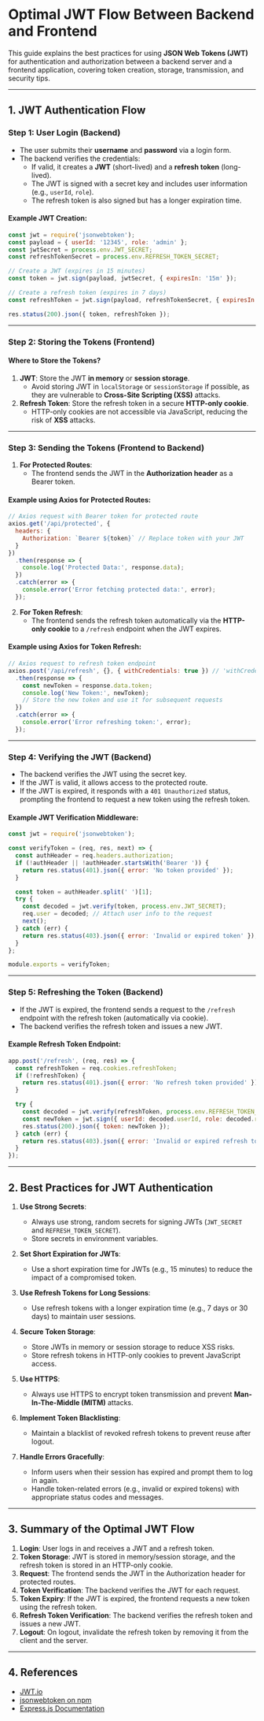
# **Optimal JWT Flow Between Backend and Frontend**

This guide explains the best practices for using **JSON Web Tokens (JWT)** for authentication and authorization between a backend server and a frontend application, covering token creation, storage, transmission, and security tips.

---

## **1. JWT Authentication Flow**

### **Step 1: User Login (Backend)**
- The user submits their **username** and **password** via a login form.
- The backend verifies the credentials:
  - If valid, it creates a **JWT** (short-lived) and a **refresh token** (long-lived).
  - The JWT is signed with a secret key and includes user information (e.g., `userId`, `role`).
  - The refresh token is also signed but has a longer expiration time.

#### Example JWT Creation:
```javascript
const jwt = require('jsonwebtoken');
const payload = { userId: '12345', role: 'admin' };
const jwtSecret = process.env.JWT_SECRET;
const refreshTokenSecret = process.env.REFRESH_TOKEN_SECRET;

// Create a JWT (expires in 15 minutes)
const token = jwt.sign(payload, jwtSecret, { expiresIn: '15m' });

// Create a refresh token (expires in 7 days)
const refreshToken = jwt.sign(payload, refreshTokenSecret, { expiresIn: '7d' });

res.status(200).json({ token, refreshToken });
```

---

### **Step 2: Storing the Tokens (Frontend)**

#### **Where to Store the Tokens?**
1. **JWT**: Store the JWT **in memory** or **session storage**.
   - Avoid storing JWT in `localStorage` or `sessionStorage` if possible, as they are vulnerable to **Cross-Site Scripting (XSS)** attacks.
2. **Refresh Token**: Store the refresh token in a secure **HTTP-only cookie**.
   - HTTP-only cookies are not accessible via JavaScript, reducing the risk of **XSS** attacks.

---

### **Step 3: Sending the Tokens (Frontend to Backend)**

1. **For Protected Routes**:
   - The frontend sends the JWT in the **Authorization header** as a Bearer token.

#### Example using Axios for Protected Routes:
```javascript
// Axios request with Bearer token for protected route
axios.get('/api/protected', {
  headers: {
    Authorization: `Bearer ${token}` // Replace token with your JWT
  }
})
  .then(response => {
    console.log('Protected Data:', response.data);
  })
  .catch(error => {
    console.error('Error fetching protected data:', error);
  });
```

2. **For Token Refresh**:
   - The frontend sends the refresh token automatically via the **HTTP-only cookie** to a `/refresh` endpoint when the JWT expires.

#### Example using Axios for Token Refresh:
```javascript
// Axios request to refresh token endpoint
axios.post('/api/refresh', {}, { withCredentials: true }) // 'withCredentials' ensures cookies are sent
  .then(response => {
    const newToken = response.data.token;
    console.log('New Token:', newToken);
    // Store the new token and use it for subsequent requests
  })
  .catch(error => {
    console.error('Error refreshing token:', error);
  });
```

---

### **Step 4: Verifying the JWT (Backend)**

- The backend verifies the JWT using the secret key.
- If the JWT is valid, it allows access to the protected route.
- If the JWT is expired, it responds with a `401 Unauthorized` status, prompting the frontend to request a new token using the refresh token.

#### Example JWT Verification Middleware:
```javascript
const jwt = require('jsonwebtoken');

const verifyToken = (req, res, next) => {
  const authHeader = req.headers.authorization;
  if (!authHeader || !authHeader.startsWith('Bearer ')) {
    return res.status(401).json({ error: 'No token provided' });
  }

  const token = authHeader.split(' ')[1];
  try {
    const decoded = jwt.verify(token, process.env.JWT_SECRET);
    req.user = decoded; // Attach user info to the request
    next();
  } catch (err) {
    return res.status(403).json({ error: 'Invalid or expired token' });
  }
};

module.exports = verifyToken;
```

---

### **Step 5: Refreshing the Token (Backend)**

- If the JWT is expired, the frontend sends a request to the `/refresh` endpoint with the refresh token (automatically via cookie).
- The backend verifies the refresh token and issues a new JWT.

#### Example Refresh Token Endpoint:
```javascript
app.post('/refresh', (req, res) => {
  const refreshToken = req.cookies.refreshToken;
  if (!refreshToken) {
    return res.status(401).json({ error: 'No refresh token provided' });
  }

  try {
    const decoded = jwt.verify(refreshToken, process.env.REFRESH_TOKEN_SECRET);
    const newToken = jwt.sign({ userId: decoded.userId, role: decoded.role }, process.env.JWT_SECRET, { expiresIn: '15m' });
    res.status(200).json({ token: newToken });
  } catch (err) {
    return res.status(403).json({ error: 'Invalid or expired refresh token' });
  }
});
```

---

## **2. Best Practices for JWT Authentication**

1. **Use Strong Secrets**:
   - Always use strong, random secrets for signing JWTs (`JWT_SECRET` and `REFRESH_TOKEN_SECRET`).
   - Store secrets in environment variables.

2. **Set Short Expiration for JWTs**:
   - Use a short expiration time for JWTs (e.g., 15 minutes) to reduce the impact of a compromised token.

3. **Use Refresh Tokens for Long Sessions**:
   - Use refresh tokens with a longer expiration time (e.g., 7 days or 30 days) to maintain user sessions.

4. **Secure Token Storage**:
   - Store JWTs in memory or session storage to reduce XSS risks.
   - Store refresh tokens in HTTP-only cookies to prevent JavaScript access.

5. **Use HTTPS**:
   - Always use HTTPS to encrypt token transmission and prevent **Man-In-The-Middle (MITM)** attacks.

6. **Implement Token Blacklisting**:
   - Maintain a blacklist of revoked refresh tokens to prevent reuse after logout.

7. **Handle Errors Gracefully**:
   - Inform users when their session has expired and prompt them to log in again.
   - Handle token-related errors (e.g., invalid or expired tokens) with appropriate status codes and messages.

---

## **3. Summary of the Optimal JWT Flow**

1. **Login**: User logs in and receives a JWT and a refresh token.
2. **Token Storage**: JWT is stored in memory/session storage, and the refresh token is stored in an HTTP-only cookie.
3. **Request**: The frontend sends the JWT in the Authorization header for protected routes.
4. **Token Verification**: The backend verifies the JWT for each request.
5. **Token Expiry**: If the JWT is expired, the frontend requests a new token using the refresh token.
6. **Refresh Token Verification**: The backend verifies the refresh token and issues a new JWT.
7. **Logout**: On logout, invalidate the refresh token by removing it from the client and the server.

---

## **4. References**

- [JWT.io](https://jwt.io/)
- [jsonwebtoken on npm](https://www.npmjs.com/package/jsonwebtoken)
- [Express.js Documentation](https://expressjs.com/)
